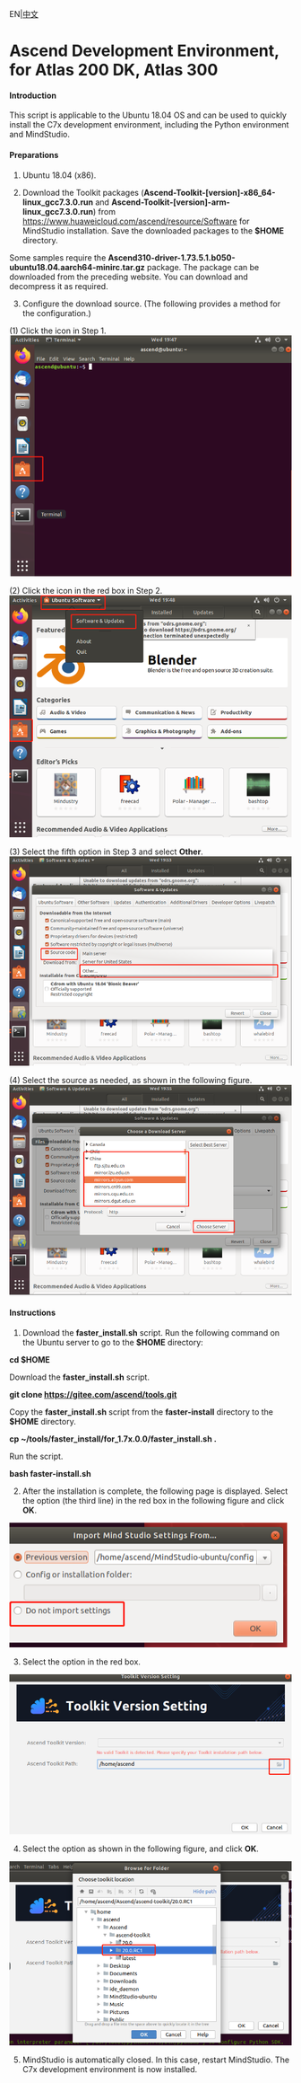 EN|[中文](README.md)

# Ascend Development Environment, for Atlas 200 DK, Atlas 300

#### Introduction

This script is applicable to the Ubuntu 18.04 OS and can be used to quickly install the C7x development environment, including the Python environment and MindStudio.
#### Preparations
1. Ubuntu 18.04 (x86).

2. Download the Toolkit packages (**Ascend-Toolkit-[version]-x86_64-linux_gcc7.3.0.run** and **Ascend-Toolkit-[version]-arm-linux_gcc7.3.0.run**) from https://www.huaweicloud.com/ascend/resource/Software for MindStudio installation. Save the downloaded packages to the **$HOME** directory.

Some samples require the **Ascend310-driver-1.73.5.1.b050-ubuntu18.04.aarch64-minirc.tar.gz** package. The package can be downloaded from the preceding website. You can download and decompress it as required.

3. Configure the download source. (The following provides a method for the configuration.)

(1) Click the icon in Step 1.
![](img/pic1.png "Step 1")

(2) Click the icon in the red box in Step 2.
![](img/pic2.png "Step 1")

(3) Select the fifth option in Step 3 and select **Other**.
![](img/pic3.png "Step 1")

(4) Select the source as needed, as shown in the following figure. ![](img/pic4.png "Step 1")

#### Instructions

1. Download the **faster_install.sh** script. Run the following command on the Ubuntu server to go to the **$HOME** directory:

**cd $HOME**

Download the **faster_install.sh** script.

**git clone https://gitee.com/ascend/tools.git**

Copy the **faster_install.sh** script from the **faster-install** directory to the **$HOME** directory.

**cp ~/tools/faster_install/for_1.7x.0.0/faster_install.sh  .**

Run the script.

**bash faster-install.sh**

2. After the installation is complete, the following page is displayed. Select the option (the third line) in the red box in the following figure and click **OK**.

![](img/pic7.png "Page 1")

3. Select the option in the red box.

![](img/pic5.png "Page 2")

4. Select the option as shown in the following figure, and click **OK**.

![](img/pic6.png "Page 3")

5. MindStudio is automatically closed. In this case, restart MindStudio. The C7x development environment is now installed.
